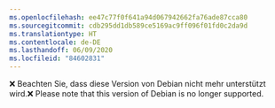 ```yaml
---
ms.openlocfilehash: ee47c77f0f641a94d067942662fa76ade87cca80
ms.sourcegitcommit: cdb295dd1db589ce5169ac9ff096f01fd0c2da9d
ms.translationtype: HT
ms.contentlocale: de-DE
ms.lasthandoff: 06/09/2020
ms.locfileid: "84602831"
---
```


<span data-ttu-id="25f1d-101">❌ Beachten Sie, dass diese Version von Debian nicht mehr unterstützt wird.</span><span class="sxs-lookup"><span data-stu-id="25f1d-101">❌ Please note that this version of Debian is no longer supported.</span></span>
